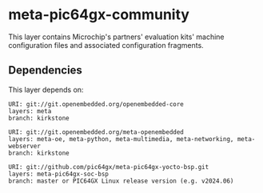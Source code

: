 # meta-pic64gx-community

This layer contains Microchip's partners' evaluation kits' machine
configuration files and associated configuration fragments.

## Dependencies

This layer depends on:

```text
URI: git://git.openembedded.org/openembedded-core
layers: meta
branch: kirkstone

URI: git://git.openembedded.org/meta-openembedded
layers: meta-oe, meta-python, meta-multimedia, meta-networking, meta-webserver
branch: kirkstone

URI: git://github.com/pic64gx/meta-pic64gx-yocto-bsp.git
layers: meta-pic64gx-soc-bsp
branch: master or PIC64GX Linux release version (e.g. v2024.06)
```
